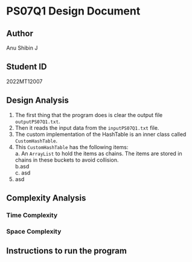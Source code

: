 # PS07Q1 Design Document

## Author
Anu Shibin J

## Student ID
2022MT12007

## Design Analysis
1. The first thing that the program does is clear the output file `outputPS07Q1.txt`.
2. Then it reads the input data from the `inputPS07Q1.txt` file.
3. The custom implementation of the HashTable is an inner class called `CustomHashTable`.
4. This `CustomHashTable` has the following items:  
		a. An `ArrayList` to hold the items as chains. The items are stored in chains in these buckets to avoid collision.  
		b.asd  
		c. asd  
5. asd

## Complexity Analysis
### Time Complexity
### Space Complexity

## Instructions to run the program